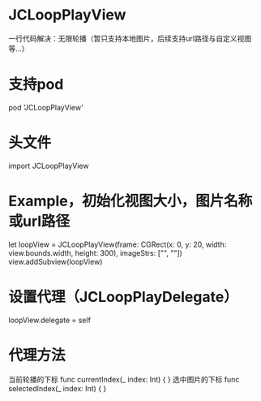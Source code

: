 # JCLoopPlayView
一行代码解决：无限轮播（暂只支持本地图片，后续支持url路径与自定义视图等...）

# 支持pod
pod 'JCLoopPlayView'

# 头文件
import JCLoopPlayView

# Example，初始化视图大小，图片名称或url路径
let loopView = JCLoopPlayView(frame: CGRect(x: 0, y: 20, width: view.bounds.width, height: 300), imageStrs: ["", ""])
view.addSubview(loopView)

# 设置代理（JCLoopPlayDelegate）
loopView.delegate = self

# 代理方法
当前轮播的下标
func currentIndex(_ index: Int) { }
选中图片的下标
func selectedIndex(_ index: Int) { }
